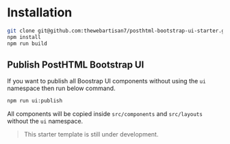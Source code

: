 # Installation

```bash
git clone git@github.com:thewebartisan7/posthtml-bootstrap-ui-starter.git
npm install
npm run build
```

## Publish PostHTML Bootstrap UI

If you want to publish all Boostrap UI components without using the `ui` namespace then run below command.

```bash
npm run ui:publish
```

All components will be copied inside `src/components` and `src/layouts` without the `ui` namespace.

> This starter template is still under development.
